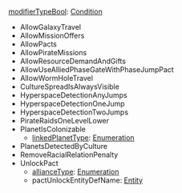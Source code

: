 
[modifierTypeBool](VanillamodifierType.md): [Condition](Condition.md)
  * AllowGalaxyTravel
  * AllowMissionOffers
  * AllowPacts
  * AllowPirateMissions
  * AllowResourceDemandAndGifts
  * AllowUseAlliedPhaseGateWithPhaseJumpPact
  * AllowWormHoleTravel
  * CultureSpreadIsAlwaysVisible
  * HyperspaceDetectionAnyJumps
  * HyperspaceDetectionOneJump
  * HyperspaceDetectionTwoJumps
  * PirateRaidsOneLevelLower
  * PlanetIsColonizable
    * [linkedPlanetType](VanillalinkedPlanetType.md): [Enumeration](Enumeration.md)
  * PlanetsDetectedByCulture
  * RemoveRacialRelationPenalty
  * UnlockPact
    * [allianceType](VanillaallianceType.md): [Enumeration](Enumeration.md)
    * pactUnlockEntityDefName: [Entity](Entity.md)